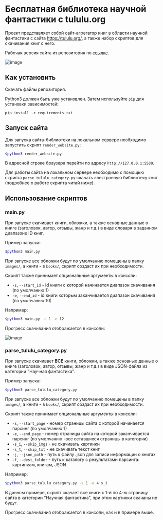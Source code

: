 # Бесплатная библиотека научной фантастики с tululu.org

Проект представляет собой сайт-агрегатор книг в области научной фантастики с сайта https://tululu.org/, а также набор скриптов для скачивания книг с него.

Рабочая версия сайта из репозитория по [ссылке](https://dmitriev-ilya.github.io/library/pages/index1.html).

![image](https://user-images.githubusercontent.com/67222917/229307066-98cb5454-98c8-4545-9429-ef1f2be45447.png)


## Как установить

Скачать файлы репозитория.

Python3 должен быть уже установлен. 
Затем используйте `pip` для установки зависимостей:
```
pip install -r requirements.txt
```

## Запуск сайта

Для запуска сайта-библиотеки на локальном сервере необходимо запустить скрипт `render_website.py`:
```bash
$python3 render_website.py
```

В адресной строке браузера перейти по адресу `http://127.0.0.1:5500`.

Для работы сайта на локальном сервере необходимо с помощью скрипта `parse_tululu_category.py` скачать электронную библиотеку книг (подробнее о работе скрипта читай ниже).

## Использование скриптов

### main.py

При запуске скачивает книги, обложки, а также основные данные о книге (заголовок, автор, отзывы, жанр и т.д.) в виде словаря в заданном диапазоне ID книг.

Пример запуска:
```bash
$python3 main.py
```

При запуске все обложки будут по умолчанию помещены в папку `images/`, а книги - в `books/`, скрипт создаст их при необходимости.

Скрипт также принимает опциональные аргументы  в консоли:
* `-s`, `--start_id` - id книги с которой начинается диапазон скачивания (по умолчанию 1)
* `-e`, `--end_id` - id книги которым заканчивается диапазон скачивания (по умолчанию 10)

Например:
```bash
$python3 main.py -s 1 -e 12
```
Прогресс скачивания отображается в консоли:

![image](https://user-images.githubusercontent.com/67222917/221357826-0c022d36-78a8-43a6-a897-0ad22017c878.png)

### parse_tululu_category.py

При запуске скачивает **ВСЕ** книги, обложки, а также основные данные о книге (заголовок, автор, отзывы, жанр и т.д.) в виде JSON-файла из категории "Научная фантастика".

Пример запуска:
```bash
$python3 parse_tululu_category.py
```

При запуске все обложки будут по умолчанию помещены в папку `images/`, а книги - в `books/`, скрипт создаст их при необходимости.

Скрипт также принимает опциональные аргументы  в консоли:
* `-s`, `--start_page` - номер страницы сайта с которой начинается парсинг (по умолчанию 1)
* `-e`, `--end_page` - номер страницы сайта на которой заканчивается парсинг (по умолчанию -все оставшиеся страницы в категории)
* `-s_i`, `--skip_imgs` - не скачивать картинки
* `-s_t`, `--skip_txt` - не скачивать текст книг
* `-j`, `--json_path` - путь к файлу .json для записи информации о книгах
* `-f`, `--dest_folder` - путь к каталогу с результатами парсинга: картинкам, книгам, JSON

Например:
```bash
$python3 parse_tululu_category.py -s 1 -e 4 s_i
```
В данном примере, скрипт скачает все книги с 1-й по 4-ю страницу сайта в категории "Научная фантастика", при этом картинки скачаны не будут.

Прогресс скачивания отображается в консоли, как и в примере выше.
